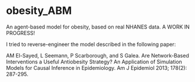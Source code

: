 # obesity_ABM
An agent-based model for obesity, based on real NHANES data. A WORK IN PROGRESS!

I tried to reverse-engineer the model described in the following paper:

AM El-Sayed, L Seemann, P Scarborough, and S Galea. Are Network-Based Interventions a Useful Antiobesity Strategy? An Application of Simulation Models for Causal Inference in Epidemiology. Am J Epidemiol 2013; 178(2): 287-295.
